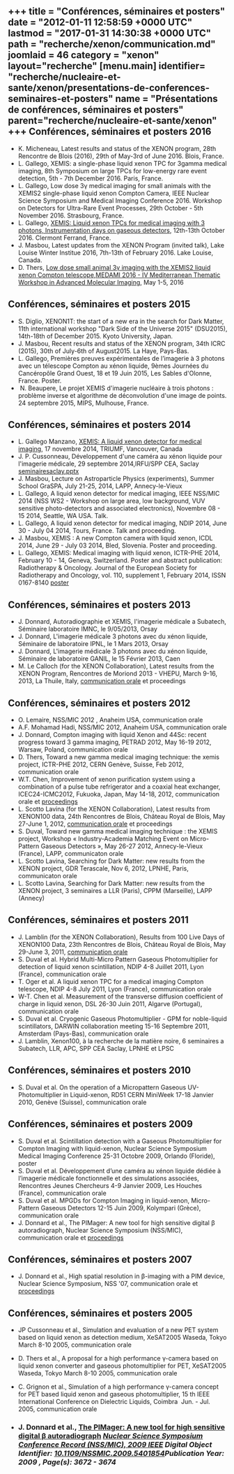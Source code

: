 +++
title = "Conférences, séminaires et posters"
date = "2012-01-11 12:58:59 +0000 UTC"
lastmod = "2017-01-31 14:30:38 +0000 UTC"
path = "recherche/xenon/communication.md"
joomlaid = 46
category = "xenon"
layout="recherche"
[menu.main]
  identifier= "recherche/nucleaire-et-sante/xenon/presentations-de-conferences-seminaires-et-posters"
  name = "Présentations de conférences, séminaires et posters"
  parent="recherche/nucleaire-et-sante/xenon"
+++
Conférences, séminaires et posters 2016
---------------------------------------

*   K. Micheneau, Latest results and status of the XENON program, 28th Rencontre de Blois (2016), 29th of May-3rd of June 2016. Blois, France.
*   L. Gallego, XEMIS: a single-phase liquid xenon TPC for 3gamma medical imaging, 8th Symposium on large TPCs for low-energy rare event detection, 5th - 7th December 2016. Paris, France.
*   L. Gallego, Low dose 3γ medical imaging for small animals with the XEMIS2 single-phase liquid xenon Compton Camera, IEEE Nuclear Science Symposium and Medical Imaging Conference 2016. Workshop on Detectors for Ultra-Rare Event Processes, 29th October - 5th November 2016. Strasbourg, France.
*   L. Gallego, [XEMIS: Liquid xenon TPCs for medical imaging with 3 photons, Instrumentation days on gaseous detectors](https://indico.in2p3.fr/event/12807/timetable/#20161013), 12th-13th October 2016. Clermont Ferrand, France. 
*   J. Masbou, Latest updates from the XENON Program (invited talk), Lake Louise Winter Institue 2016, 7th-13th of February 2016. Lake Louise, Canada. 
*   D. Thers, [Low dose small animal 3γ imaging with the XEMIS2 liquid xenon Compton telescope,MEDAMI 2016 - IV Mediterranean Thematic Workshop in Advanced Molecular Imaging](https://indico.cern.ch/event/446975/contributions/1111059/|talk), May 1-5, 2016 

Conférences, séminaires et posters 2015
---------------------------------------

*   S. Diglio, XENON1T: the start of a new era in the search for Dark Matter, 11th international workshop "Dark Side of the Universe 2015" (DSU2015), 14th-18th of December 2015. Kyoto University, Japan.
*   J. Masbou, Recent results and status of the XENON program, 34th ICRC (2015), 30th of July-6th of August2015. La Haye, Pays-Bas.
*   L. Gallego, Premières preuves expérimentales de l’imagerie à 3 photons avec un télescope Compton au xénon liquide, 9èmes Journées du Cancéropôle Grand Ouest, 18 et 19 Juin 2015, Les Sables d'Olonne, France. Poster.
*    N. Beaupere, Le projet XEMIS d'imagerie nucléaire à trois photons : problème inverse et algorithme de déconvolution d'une image de points. 24 septembre 2015, MIPS, Mulhouse, France.

Conférences, séminaires et posters 2014
---------------------------------------

*   L. Gallego Manzano, [XEMIS: A liquid xenon detector for medical imaging](http://xenon.in2p3.fr/wikixenon/lib/exe/fetch.php?media=xemis_gallego_seminartriumf.ppt "xemis_gallego_seminartriumf.ppt (33.8 MB)"), 17 novembre 2014, TRIUMF, Vancouver, Canada
*   J. P. Cussonneau, Développement d'une caméra au xénon liquide pour l'imagerie médicale, 29 septembre 2014,IRFU/SPP CEA, Saclay [seminairesaclay.pptx](http://xenon.in2p3.fr/wikixenon/lib/exe/fetch.php?media=seminairesaclay.pptx "seminairesaclay.pptx (11.2 MB)")
*   J. Masbou, Lecture on Astroparticle Physics (experiments), Summer School GraSPA, July 21-25, 2014, LAPP, Annecy-le-Vieux
*   L. Gallego, A liquid xenon detector for medical imaging, IEEE NSS/MIC 2014 (NSS WS2 - Workshop on large area, low background, VUV sensitive photo-detectors and associated electronics), Novembre 08 - 15 2014, Seattle, WA USA. Talk.
*   L. Gallego, A liquid xenon detector for medical imaging, NDIP 2014, June 30 - July 04 2014, Tours, France. Talk and proceeding.
*   J. Masbou, XEMIS : A new Compton camera with liquid xenon, ICDL 2014, June 29 - July 03 2014, Bled, Slovenia. Poster and proceeding.
*   L. Gallego, XEMIS: Medical imaging with liquid xenon, ICTR-PHE 2014, February 10 - 14, Geneva, Switzerland. Poster and abstract publication: Radiotherapy & Oncology. Journal of the European Society for Radiotherapy and Oncology, vol. 110, supplement 1, February 2014, ISSN 0167-8140 [poster](http://ictr-phe14.web.cern.ch/ICTR-PHE14/posters.html)

Conférences, séminaires et posters 2013
---------------------------------------

*   J. Donnard, Autoradiographie et XEMIS, l'imagerie médicale a Subatech, Séminaire laboratoire IMNC, le 9/05/2013, Orsay
*   J. Donnard, L'imagerie médicale 3 photons avec du xénon liquide, Séminaire de laboratoire IPNL, le 1 Mars 2013, Orsay
*   J. Donnard, L'imagerie médicale 3 photons avec du xénon liquide, Séminaire de laboratoire GANIL, le 15 Février 2013, Caen
*   M. Le Calloch (for the XENON Collaboration), Latest results from the XENON Program, Rencontres de Moriond 2013 - VHEPU, March 9-16, 2013, La Thuile, Italy, [communication orale](http://moriond.in2p3.fr/J13/transparencies/lecalloch.pdf) et proceedings

Conférences, séminaires et posters 2012
---------------------------------------

*   O. Lemaire, NSS/MIC 2012 , Anaheim USA, communication orale
*   A.F. Mohamad Hadi, NSS/MIC 2012, Anaheim USA, communication orale
*   J. Donnard, Compton imaging with liquid Xenon and 44Sc: recent progress toward 3 gamma imaging, PETRAD 2012, May 16-19 2012, Warsaw, Poland, communication orale
*   D. Thers, Toward a new gamma medical imaging technique: the xemis project, ICTR-PHE 2012, CERN Genève, Suisse, Feb 2012, communication orale
*   W.T. Chen, Improvement of xenon purification system using a combination of a pulse tube refrigerator and a coaxial heat exchanger, ICEC24-ICMC2012, Fukuoka, Japan, May 14-18, 2012, communication orale et [proceedings](http://arxiv.org/abs/1205.3874)
*   L. Scotto Lavina (for the XENON Collaboration), Latest results from XENON100 data, 24th Rencontres de Blois, Château Royal de Blois, May 27-June 1, 2012, [communication orale](http://blois.in2p3.fr/2012/transparencies/wednesday_afternoon/bsm/LucaScottoLavina.pdf) et proceedings
*   S. Duval, Toward new gamma medical imaging technique : the XEMIS project, Workshop « Industry-Academia Matching Event on Micro-Pattern Gaseous Detectors », May 26-27 2012, Annecy-le-Vieux (France), LAPP, communicaton orale
*   L. Scotto Lavina, Searching for Dark Matter: new results from the XENON project, GDR Terascale, Nov 6, 2012, LPNHE, Paris, communicaton orale
*   L. Scotto Lavina, Searching for Dark Matter: new results from the XENON project, 3 seminaires a LLR (Paris), CPPM (Marseille), LAPP (Annecy)

Conférences, séminaires et posters 2011
---------------------------------------

*   J. Lamblin (for the XENON Collaboration), Results from 100 Live Days of XENON100 Data, 23th Rencontres de Blois, Château Royal de Blois, May 29-June 3, 2011, [communication orale](http://blois.in2p3.fr/2011/transparencies/BSMDM/lamblin.pdf)
*   S. Duval et al. Hybrid Multi-Micro Pattern Gaseous Photomultiplier for detection of liquid xenon scintillation, NDIP 4-8 Juillet 2011, Lyon (France), communication orale
*   T. Oger et al. A liquid xenon TPC for a medical imaging Compton telescope, NDIP 4-8 July 2011, Lyon (France), communication orale
*   W-T. Chen et al. Measurement of the transverse diffusion coefficient of charge in liquid xenon, DSL 26-30 Juin 2011, Algarve (Portugal), communication orale
*   S. Duval et al. Cryogenic Gaseous Photomultiplier - GPM for noble-liquid scintillators, DARWIN collaboration meeting 15-16 Septembre 2011, Amsterdam (Pays-Bas), communication orale
*   J. Lamblin, Xenon100, à la recherche de la matière noire, 6 seminaires a Subatech, LLR, APC, SPP CEA Saclay, LPNHE et LPSC

Conférences, séminaires et posters 2010
---------------------------------------

*   S. Duval et al. On the operation of a Micropattern Gaseous UV-Photomultiplier in Liquid-xenon, RD51 CERN MiniWeek 17-18 Janvier 2010, Genève (Suisse), communication orale

Conférences, séminaires et posters 2009
---------------------------------------

*   S. Duval et al. Scintillation detection with a Gaseous Photomultiplier for Compton Imaging with liquid-xenon, Nuclear Science Symposium Medical Imaging Conference 25-31 Octobre 2009, Orlando (Floride), poster
*   S. Duval et al. Développement d’une caméra au xénon liquide dédiée à l’imagerie médicale fonctionnelle et des simulations associées, Rencontres Jeunes Chercheurs 4-9 Janvier 2009, Les Houches (France), communication orale
*   S. Duval et al. MPGDs for Compton Imaging in liquid-xenon, Micro-Pattern Gaseous Detectors 12-15 Juin 2009, Kolympari (Grèce), communication orale
*   J. Donnard et al., The PIMager: A new tool for high sensitive digital β autoradiograph, Nuclear Science Symposium (NSS/MIC), communication orale et [proceedings](http://ieeexplore.ieee.org/xpl/articleDetails.jsp?arnumber=5401854)

Conférences, séminaires et posters 2007
---------------------------------------

*   J. Donnard et al., High spatial resolution in β-imaging with a PIM device, Nuclear Science Symposium, NSS '07, communication orale et [proceedings](http://ieeexplore.ieee.org/xpl/articleDetails.jsp?arnumber=4437146)

Conférences, séminaires et posters 2005
---------------------------------------

*   JP Cussonneau et al., Simulation and evaluation of a new PET system based on liquid xenon as detection medium, XeSAT2005 Waseda, Tokyo March 8-10 2005, communication orale
*   D. Thers et al., A proposal for a high performance γ-camera based on liquid xenon converter and gaseous photomultiplier for PET, XeSAT2005 Waseda, Tokyo March 8-10 2005, communication orale
*   C. Grignon et al., Simulation of a high performance γ-camera concept for PET based liquid xenon and gaseous photomultiplier, 15 th IEEE International Conference on Dielectric Liquids, Coimbra  Jun. - Jul. 2005, communication orale

*   ### J. Donnard et al., [The PIMager: A new tool for high sensitive digital β autoradiograph](http://ieeexplore.ieee.org/search/srchabstract.jsp?tp=&arnumber=5401854&queryText%!D(MISSING)Thers%!o(MISSING)penedRefinements%!D(MISSING)*%!s(MISSING)earchField%!D(MISSING)Search+All) [_**Nuclear Science Symposium Conference Record (NSS/MIC), 2009 IEEE**_](http://ieeexplore.ieee.org/xpl/mostRecentIssue.jsp?punumber=5384532) _Digital Object Identifier:_ [_**10.1109/NSSMIC.2009.5401854**_](http://dx.doi.org/10.1109/NSSMIC.2009.5401854)_Publication Year: 2009 , Page(s): 3672 - 3674_
